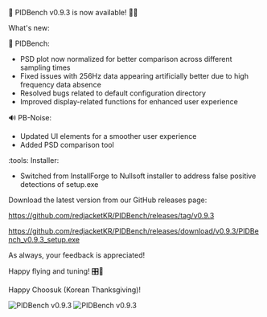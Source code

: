 :loudspeaker: PIDBench v0.9.3 is now available! :helicopter::sparkles:

What's new:

:wrench: PIDBench:
- PSD plot now normalized for better comparison across different sampling times
- Fixed issues with 256Hz data appearing artificially better due to high frequency data absence
- Resolved bugs related to default configuration directory
- Improved display-related functions for enhanced user experience

:loud_sound: PB-Noise:
- Updated UI elements for a smoother user experience
- Added PSD comparison tool

:tools: Installer:
- Switched from InstallForge to Nullsoft installer to address false positive detections of setup.exe

Download the latest version from our GitHub releases page:

https://github.com/redjacketKR/PIDBench/releases/tag/v0.9.3

https://github.com/redjacketKR/PIDBench/releases/download/v0.9.3/PIDBench_v0.9.3_setup.exe

As always, your feedback is appreciated!

Happy flying and tuning! :control_knobs::wrench:

Happy Choosuk (Korean Thanksgiving)!

![PIDBench v0.9.3](https://github.com/redjacketKR/PIDBench/releases/download/v0.9.3/python_OnVLHnP4yU.png)
![PIDBench v0.9.3](https://github.com/redjacketKR/PIDBench/releases/download/v0.9.3/PIDBench_dk4m3kQUI6.png)
